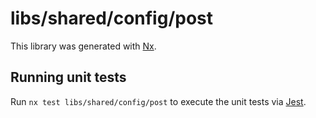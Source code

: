 # libs/shared/config/post

This library was generated with [Nx](https://nx.dev).

## Running unit tests

Run `nx test libs/shared/config/post` to execute the unit tests via [Jest](https://jestjs.io).
